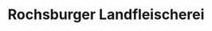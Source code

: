 ---
title: "Rochsburger Landfleischerei"
url: /penig/rochsburger-landfleischerei/
shop: Metzgerei
---